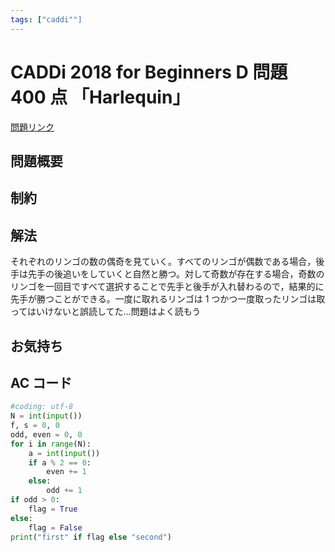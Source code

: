 ```yaml
---
tags: ["caddi""]
---
```


# CADDi 2018 for Beginners D 問題 400 点 「Harlequin」

<a href="https://atcoder.jp/contests/abc242/tasks/abc242_d" blank="_target">問題リンク</a>

## 問題概要

## 制約

## 解法

それぞれのリンゴの数の偶奇を見ていく。すべてのリンゴが偶数である場合，後手は先手の後追いをしていくと自然と勝つ。対して奇数が存在する場合，奇数のリンゴを一回目ですべて選択することで先手と後手が入れ替わるので，結果的に先手が勝つことができる。一度に取れるリンゴは 1 つかつ一度取ったリンゴは取ってはいけないと誤読してた…問題はよく読もう

## お気持ち

## AC コード

```python
#coding: utf-8
N = int(input())
f, s = 0, 0
odd, even = 0, 0
for i in range(N):
    a = int(input())
    if a % 2 == 0:
        even += 1
    else:
        odd += 1
if odd > 0:
    flag = True
else:
    flag = False
print("first" if flag else "second")
```
